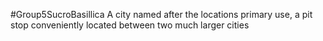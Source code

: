 #Group5SucroBasillica 
A city named after the locations primary use, a pit stop conveniently located between two much larger cities